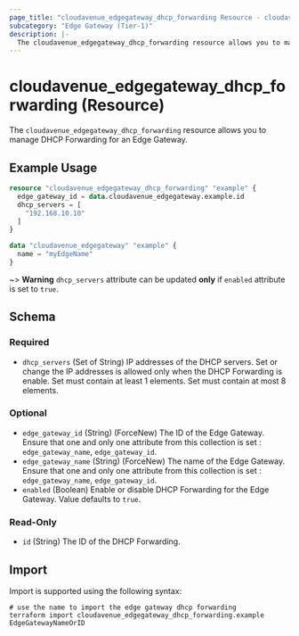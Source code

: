 ```yaml
---
page_title: "cloudavenue_edgegateway_dhcp_forwarding Resource - cloudavenue"
subcategory: "Edge Gateway (Tier-1)"
description: |-
  The cloudavenue_edgegateway_dhcp_forwarding resource allows you to manage DHCP Forwarding for an Edge Gateway.
---
```


# cloudavenue_edgegateway_dhcp_forwarding (Resource)

The `cloudavenue_edgegateway_dhcp_forwarding` resource allows you to manage DHCP Forwarding for an Edge Gateway.

## Example Usage

```terraform
resource "cloudavenue_edgegateway_dhcp_forwarding" "example" {
  edge_gateway_id = data.cloudavenue_edgegateway.example.id
  dhcp_servers = [
    "192.168.10.10"
  ]
}

data "cloudavenue_edgegateway" "example" {
  name = "myEdgeName"
}
```

~> **Warning**
`dhcp_servers` attribute can be updated **only** if `enabled` attribute is set to `true`.

<!-- schema generated by tfplugindocs -->
## Schema

### Required

- `dhcp_servers` (Set of String) IP addresses of the DHCP servers. Set or change the IP addresses is allowed only when the DHCP Forwarding is enable. Set must contain at least 1 elements. Set must contain at most 8 elements.

### Optional

- `edge_gateway_id` (String) (ForceNew) The ID of the Edge Gateway. Ensure that one and only one attribute from this collection is set : `edge_gateway_name`, `edge_gateway_id`.
- `edge_gateway_name` (String) (ForceNew) The name of the Edge Gateway. Ensure that one and only one attribute from this collection is set : `edge_gateway_name`, `edge_gateway_id`.
- `enabled` (Boolean) Enable or disable DHCP Forwarding for the Edge Gateway. Value defaults to `true`.

### Read-Only

- `id` (String) The ID of the DHCP Forwarding.

## Import

Import is supported using the following syntax:
```shell
# use the name to import the edge gateway dhcp forwarding
terraform import cloudavenue_edgegateway_dhcp_forwarding.example EdgeGatewayNameOrID
```

